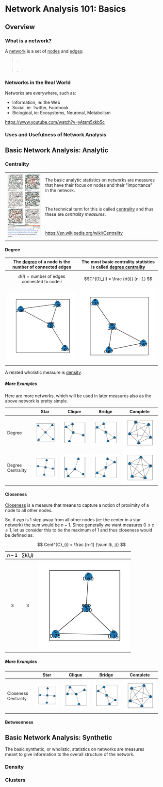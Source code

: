 # Network Analysis 101: Basics

## Overview


### What is a network?

A [network](https://github.com/czrpb/networkanalysis/blob/main/glossary.md#network) is a set of [nodes](https://github.com/czrpb/networkanalysis/blob/main/glossary.md#node) and [edges](https://github.com/czrpb/networkanalysis/blob/main/glossary.md#edge):

> .

> .

### Networks in the Real World

Networks are everywhere, such as:

- Information, ie: the Web
- Social, ie: Twitter, Facebook
- Biological, ie: Ecosystems, Neuronal, Metabolism

https://www.youtube.com/watch?v=yAtsm5xkb5c

### Uses and Usefulness of Network Analysis


## Basic Network Analysis: Analytic

### Centrality

<table>
  <tr>
    <td><img src="network-centralities.png" alt="Common Centrality Measures" width="576"/></td>
    <td>
    <p>The basic analytic statistics on networks are measures that have their focus on nodes and their "importance" in the network.</p>
    <br>
    <p>The technical term for this is called <a href="https://github.com/czrpb/networkanalysis/blob/main/glossary.md#centrality">centrality</a> and thus these are <i>centrality measures</i>.</p>
    <br>
<p><a href="https://en.wikipedia.org/wiki/Centrality">https://en.wikipedia.org/wiki/Centrality</a></p>
    </td>
  </tr>
</table>

#### Degree

|The [degree](https://github.com/czrpb/networkanalysis/blob/main/glossary.md#degree) of a node is the number of connected edges|The most basic centrality statistics is called [degree centrality](https://github.com/czrpb/networkanalysis/blob/main/glossary.md#degree-centrality)|
|:-:|:-:|
|$$d(i) = \text{number of edges connected to node} \ i$$|$$C^{D}_{i} = \frac {d(i)} {n-1} $$|
|<img src="https://github.com/czrpb/networkanalysis/blob/main/learning/na101-basics/net-basic-001-degrees.png" />|<img src="https://github.com/czrpb/networkanalysis/blob/main/learning/na101-basics/net-basic-001-degree_centrality.png" />|

A related wholistic measure is [density]().

##### More Examples

Here are more networks, which will be used in later measures also as the above network is pretty simple.

||Star|Clique|Bridge|Complete|
|---|---|---|---|---|
|Degree|![Basic001](net-ego-abcd-degrees.png)|![Basic002](net-ego-abcd-ab-degrees.png)|![Basic003](net-ego-abcd-ab-cd-degrees.png)|![Basic004](net-ego-abcd-complete-degrees.png)|
|Degree Centrality|![Basic010](net-ego-abcd-degree_centrality.png)|![Basic020](net-ego-abcd-ab-degree_centrality.png)|![Basic030](net-ego-abcd-ab-cd-degree_centrality.png)|![Basic040](net-ego-abcd-complete-degree_centrality.png)|

#### Closeness

[Closeness](https://github.com/czrpb/networkanalysis/blob/main/glossary.md#closeness-centrality) is a measure that means to capture a notion of proximity of a node to all other nodes.

So, if *ego* is 1 step away from all other nodes (ie: the center in a star network) the sum would be $n - 1$. Since generally we want measures $0 \leq c \leq 1$, let us consider this to be the maximum of $1$ and thus closeness would be defined as:

$$
Cent^{C}_{i} = \frac {n-1} {\sum l(i, j)}
$$


|$n-1$|$\sum l(i, j)$||
|:-:|:-:|:-:|
|3|3|<img src="https://github.com/czrpb/networkanalysis/blob/main/learning/na101-basics/net-basic-001-closeness_centrality.png" />|

##### More Examples

||Star|Clique|Bridge|Complete|
|---|---|---|---|---|
|Closeness Centrality|![Basic011](net-ego-abcd-closeness_centrality.png)|![Basic021](net-ego-abcd-ab-closeness_centrality.png)|![Basic031](net-ego-abcd-ab-cd-closeness_centrality.png)|![Basic041](net-ego-abcd-complete-closeness_centrality.png)|

#### Betweenness


## Basic Network Analysis: Synthetic

The basic synthetic, or wholistic, statistics on networks are measures meant to give information to the overall structure of the network.

### Density

### Clusters



